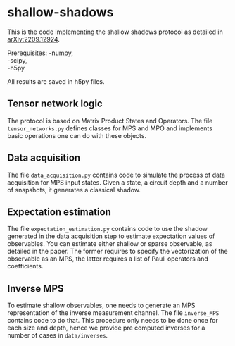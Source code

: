 # shallow-shadows

This is the code implementing the shallow shadows protocol as detailed in [arXiv:2209.12924](https://arxiv.org/abs/2209.12924). 

Prerequisites:
-numpy,  
-scipy,  
-h5py  

All results are saved in h5py files.

## Tensor network logic

The protocol is based on Matrix Product States and Operators. The file <code>tensor_networks.py</code> defines classes for MPS and MPO and implements basic operations one can do with these objects. 

## Data acquisition

The file <code>data_acquisition.py</code> contains code to simulate the process of data acquisition for MPS input states. Given a state, a circuit depth and a number of snapshots, it generates a classical shadow.

## Expectation estimation

The file <code>expectation_estimation.py</code> contains code to use the shadow generated in the data acquisition step to estimate expectation values of observables. You can estimate either shallow or sparse observable, as detailed in the paper. The former requires to specify the vectorization of the observable as an MPS, the latter requires a list of Pauli operators and coefficients.

## Inverse MPS

To estimate shallow observables, one needs to generate an MPS representation of the inverse measurement channel. The file <code>inverse_MPS</code> contains code to do that. This procedure only needs to be done once for each size and depth, hence we provide pre computed inverses for a number of cases in <code>data/inverses</code>.
